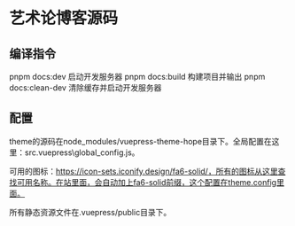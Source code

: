 # 艺术论博客源码

## 编译指令

pnpm docs:dev 启动开发服务器
pnpm docs:build 构建项目并输出
pnpm docs:clean-dev 清除缓存并启动开发服务器

## 配置

theme的源码在node_modules/vuepress-theme-hope目录下。全局配置在这里：src\.vuepress\global_config.js。

可用的图标：https://icon-sets.iconify.design/fa6-solid/，所有的图标从这里查找可用名称。在站里面，会自动加上fa6-solid前缀，这个配置在theme.config里面。

所有静态资源文件在.vuepress/public目录下。
